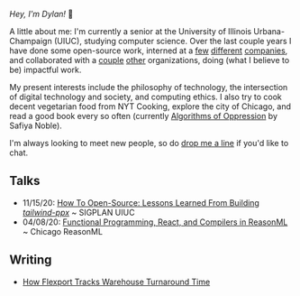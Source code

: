 _Hey, I'm Dylan!_ 👋

A little about me: I'm currently a senior at the University of Illinois
Urbana-Champaign (UIUC), studying computer science. Over the last couple years I have done some open-source
work, interned at
a [few](https://flexport.com) [different](https://draftbit.com)
[companies](https://relativity.com), and collaborated with a [couple](https://pritzker.uchicago.edu/) [other](https://www.artic.edu/) organizations, doing (what I believe to be) impactful work.

My present interests include the philosophy of technology, the intersection of digital technology and society, and computing ethics.
I also try to cook decent vegetarian food from NYT Cooking, explore the
city of Chicago, and read a good book every so often (currently [Algorithms of Oppression](http://algorithmsofoppression.com/) by Safiya Noble).

I'm always looking to meet new people, so do [drop me a line](mailto:dylanirlbeck@gmail.com) if
you'd like to chat.

## Talks

- 11/15/20: [How To Open-Source: Lessons Learned From Building _tailwind-ppx_](https://youtu.be/SntggdbJ_Is) ~ SIGPLAN UIUC
- 04/08/20: [Functional Programming, React, and Compilers in ReasonML](https://youtu.be/D_ybZoJKQSE)         ~ Chicago ReasonML

## Writing

- [How Flexport Tracks Warehouse Turnaround Time](https://flexport.engineering/how-flexport-tracks-warehouse-turnaround-time-3f744363c6d3)
